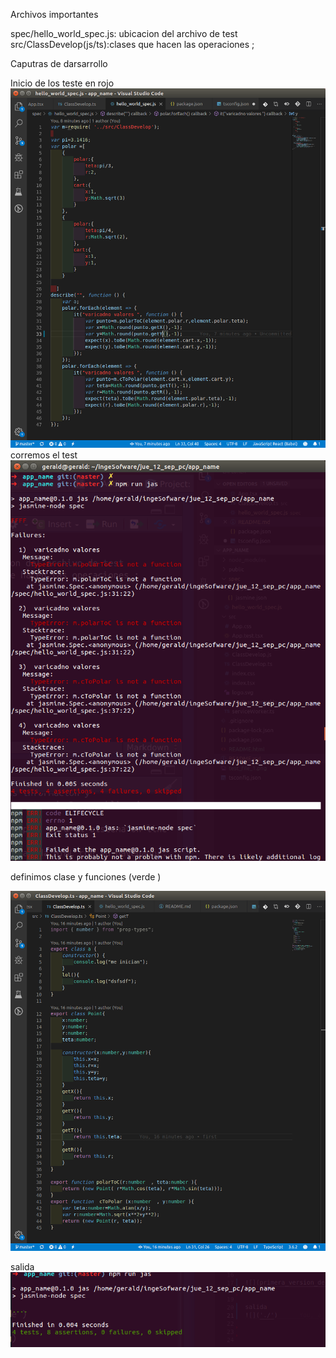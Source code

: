Archivos importantes 

spec/hello_world_spec.js: ubicacion del archivo de test 
src/ClassDevelop(js/ts):clases que hacen las operaciones ; 



Caputras de darsarrollo 

Inicio de los teste en rojo
![](test_file_1.png)
corremos el test
![](test_corre.png)

definimos clase y funciones (verde )

![](primera_version_de_codigo.png)


salida 
![](out_put1.png)


